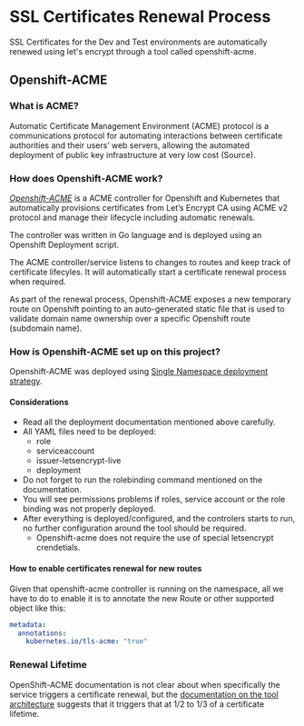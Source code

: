 # SSL Certificates Renewal Process

SSL Certificates for the Dev and Test environments are automatically renewed using let's encrypt through a tool called openshift-acme.

## Openshift-ACME

### What is ACME?

Automatic Certificate Management Environment (ACME) protocol is a communications protocol for automating interactions between certificate authorities and their users’ web servers, allowing the automated deployment of public key infrastructure at very low cost (Source).

### How does Openshift-ACME work?

[*Openshift-ACME*](docs/ssl-certificates-renewal.md) is a ACME controller for Openshift and Kubernetes that automatically provisions certificates from Let’s Encrypt CA using ACME v2 protocol and manage their lifecycle including automatic renewals. 

The controller was written in Go language and is deployed using an Openshift Deployment script.

The ACME controller/service listens to changes to routes and keep track of certificate lifecyles. It will automatically start a certificate renewal process when required.

As part of the renewal process, Openshift-ACME exposes a new temporary route on Openshift pointing to an auto-generated static file that is used to validate domain name ownership over a specific Openshift route (subdomain name).

### How is Openshift-ACME set up on this project?

Openshift-ACME was deployed using [Single Namespace deployment strategy](https://github.com/tnozicka/openshift-acme/tree/master/deploy#single-namespace).

#### Considerations
* Read all the deployment documentation mentioned above carefully.
* All YAML files need to be deployed:
    * role
    * serviceaccount
    * issuer-letsencrypt-live
    * deployment
* Do not forget to run the rolebinding command mentioned on the documentation.
* You will see permissions problems if roles, service account or the role binding was not properly deployed.
* After everything is deployed/configured, and the controlers starts to run, no further configuration around the tool should be required. 
    * Openshift-acme does not require the use of special letsencrypt crendetials.

#### How to enable certificates renewal for new routes

Given that openshift-acme controller is running on the namespace, all we have to do to enable it is to annotate the new Route or other supported object like this:
```yaml
metadata:
  annotations:
    kubernetes.io/tls-acme: "true"
```

### Renewal Lifetime

OpenShift-ACME documentation is not clear about when specifically the service triggers a certificate renewal, but the [documentation on the tool architecture](https://github.com/tnozicka/openshift-acme/blob/master/docs/design/architecture.adoc) suggests that it triggers that at 1/2 to 1/3 of a certificate lifetime.



